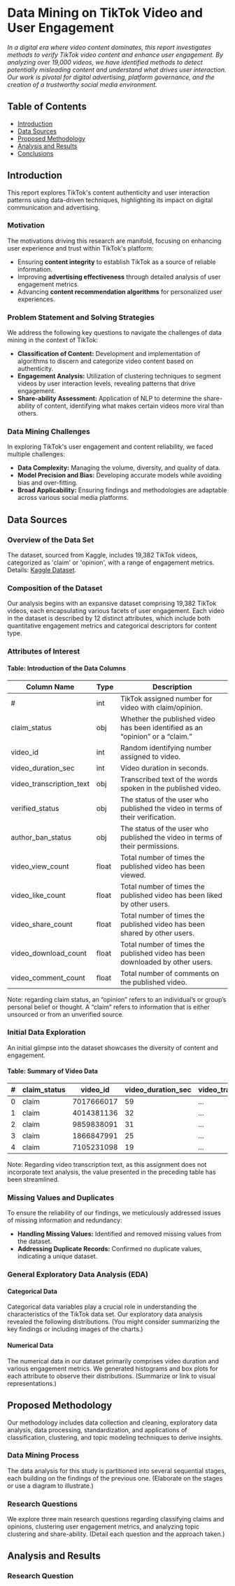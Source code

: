 # Data Mining on TikTok Video and User Engagement

*In a digital era where video content dominates, this report investigates methods to verify TikTok video content and enhance user engagement. By analyzing over 19,000 videos, we have identified methods to detect potentially misleading content and understand what drives user interaction. Our work is pivotal for digital advertising, platform governance, and the creation of a trustworthy social media environment.*

## Table of Contents
- [Introduction](#introduction)
- [Data Sources](#data-sources)
- [Proposed Methodology](#proposed-methodology)
- [Analysis and Results](#analysis-and-results)
- [Conclusions](#conclusions)

## Introduction
This report explores TikTok's content authenticity and user interaction patterns using data-driven techniques, highlighting its impact on digital communication and advertising.

### Motivation
The motivations driving this research are manifold, focusing on enhancing user experience and trust within TikTok's platform:
- Ensuring **content integrity** to establish TikTok as a source of reliable information.
- Improving **advertising effectiveness** through detailed analysis of user engagement metrics.
- Advancing **content recommendation algorithms** for personalized user experiences.

### Problem Statement and Solving Strategies
We address the following key questions to navigate the challenges of data mining in the context of TikTok:
- **Classification of Content:** Development and implementation of algorithms to discern and categorize video content based on authenticity.
- **Engagement Analysis:** Utilization of clustering techniques to segment videos by user interaction levels, revealing patterns that drive engagement.
- **Share-ability Assessment:** Application of NLP to determine the share-ability of content, identifying what makes certain videos more viral than others.

### Data Mining Challenges
In exploring TikTok's user engagement and content reliability, we faced multiple challenges:
- **Data Complexity:** Managing the volume, diversity, and quality of data.
- **Model Precision and Bias:** Developing accurate models while avoiding bias and over-fitting.
- **Broad Applicability:** Ensuring findings and methodologies are adaptable across various social media platforms.

## Data Sources
### Overview of the Data Set
The dataset, sourced from Kaggle, includes 19,382 TikTok videos, categorized as 'claim' or 'opinion', with a range of engagement metrics. Details: [Kaggle Dataset](https://www.kaggle.com/datasets/yakhyojon/tiktok/data).

### Composition of the Dataset
Our analysis begins with an expansive dataset comprising 19,382 TikTok videos, each encapsulating various facets of user engagement. Each video in the dataset is described by 12 distinct attributes, which include both quantitative engagement metrics and categorical descriptors for content type.

### Attributes of Interest

#### Table: Introduction of the Data Columns
Column Name | Type | Description
------------|------|------------
\# | int | TikTok assigned number for video with claim/opinion.
claim_status | obj | Whether the published video has been identified as an “opinion” or a “claim.”
video_id | int | Random identifying number assigned to video.
video_duration_sec | int | Video duration in seconds.
video_transcription_text | obj | Transcribed text of the words spoken in the published video.
verified_status | obj | The status of the user who published the video in terms of their verification.
author_ban_status | obj | The status of the user who published the video in terms of their permissions.
video_view_count | float | Total number of times the published video has been viewed.
video_like_count | float | Total number of times the published video has been liked by other users.
video_share_count | float | Total number of times the published video has been shared by other users.
video_download_count | float | Total number of times the published video has been downloaded by other users.
video_comment_count | float | Total number of comments on the published video.

Note: regarding claim status, an “opinion” refers to an individual’s or group’s personal belief or thought.
A “claim” refers to information that is either unsourced or from an unverified source.

### Initial Data Exploration
An initial glimpse into the dataset showcases the diversity of content and engagement.

#### Table: Summary of Video Data
\# | claim_status | video_id | video_duration_sec | video_transcription | verified_status | author_ban_status | video_view_count | video_like_count | video_share_count | video_download_count | video_comment_count
---|--------------|----------|--------------------|---------------------|-----------------|-------------------|------------------|------------------|------------------|---------------------|--------------------
0 | claim | 7017666017 | 59 | ... | not verified | under review | 343296.0 | 19425.0 | 241.0 | 1.0 | 0.0
1 | claim | 4014381136 | 32 | ... | not verified | active | 140877.0 | 77355.0 | 19034.0 | 1161.0 | 684.0
2 | claim | 9859838091 | 31 | ... | not verified | active | 902185.0 | 97690.0 | 2858.0 | 833.0 | 329.0
3 | claim | 1866847991 | 25 | ... | not verified | active | 437506.0 | 239954.0 | 34812.0 | 1234.0 | 584.0
4 | claim | 7105231098 | 19 | ... | not verified | active | 56167.0 | 34987.0 | 4110.0 | 547.0 | 152.0

Note: Regarding video transcription text, as this assignment does not incorporate text analysis, the
value presented in the preceding table has been streamlined.

### Missing Values and Duplicates
To ensure the reliability of our findings, we meticulously addressed issues of missing information and redundancy:
- **Handling Missing Values:** Identified and removed missing values from the dataset.
- **Addressing Duplicate Records:** Confirmed no duplicate values, indicating a unique dataset.

### General Exploratory Data Analysis (EDA)
#### Categorical Data
Categorical data variables play a crucial role in understanding the characteristics of the TikTok data set. Our exploratory data analysis revealed the following distributions. (You might consider summarizing the key findings or including images of the charts.)

#### Numerical Data
The numerical data in our dataset primarily comprises video duration and various engagement metrics. We generated histograms and box plots for each attribute to observe their distributions. (Summarize or link to visual representations.)

## Proposed Methodology
Our methodology includes data collection and cleaning, exploratory data analysis, data processing, standardization, and applications of classification, clustering, and topic modeling techniques to derive insights.

### Data Mining Process
The data analysis for this study is partitioned into several sequential stages, each building on the findings of the previous one. (Elaborate on the stages or use a diagram to illustrate.)

### Research Questions
We explore three main research questions regarding classifying claims and opinions, clustering user engagement metrics, and analyzing topic clustering and share-ability. (Detail each question and the approach taken.)

## Analysis and Results
### Research Question 

